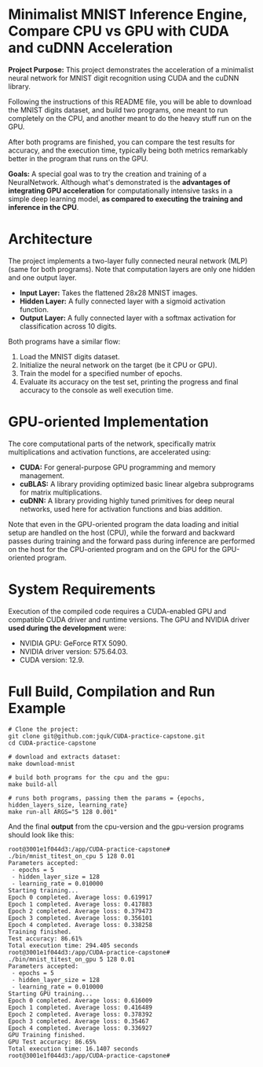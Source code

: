 # Minimalist MNIST Inference Engine, Compare CPU vs GPU with CUDA and cuDNN Acceleration
**Project Purpose:** This project demonstrates the acceleration of a minimalist neural network for MNIST digit recognition using CUDA and the cuDNN library.

Following the instructions of this README file, you will be able to download the MNIST digits dataset, and build two programs, one meant to run completely on the CPU, and another meant to do the heavy stuff run on the GPU.

After both programs are finished, you can compare the test results for accuracy, and the execution time, typically being both metrics remarkably better in the program that runs on the GPU.  

**Goals:**
A special goal was to try the creation and training of a NeuralNetwork.
Although what's demonstrated is the **advantages of integrating GPU acceleration** for computationally intensive tasks in a simple deep learning model, **as compared to executing the training and inference in the CPU**.

# Architecture
The project implements a two-layer fully connected neural network (MLP) (same for both programs).
Note that computation layers are only one hidden and one output layer.

* **Input Layer:** Takes the flattened 28x28 MNIST images.
* **Hidden Layer:** A fully connected layer with a sigmoid activation function.
* **Output Layer:** A fully connected layer with a softmax activation for classification across 10 digits.

Both programs have a similar flow:
1. Load the MNIST digits dataset.
2. Initialize the neural network on the target (be it CPU or GPU).
3. Train the model for a specified number of epochs.
4. Evaluate its accuracy on the test set, printing the progress and final accuracy to the console as well execution time.

# GPU-oriented Implementation
The core computational parts of the network, specifically matrix multiplications and activation functions, are accelerated using:
* **CUDA:** For general-purpose GPU programming and memory management.
* **cuBLAS:** A library providing optimized basic linear algebra subprograms for matrix multiplications.
* **cuDNN:** A library providing highly tuned primitives for deep neural networks, used here for activation functions and bias addition.

Note that even in the GPU-oriented program the data loading and initial setup are handled on the host (CPU), while the forward and backward passes during training and the forward pass during inference are performed on the host for the CPU-oriented program and on the GPU for the GPU-oriented program.

# System Requirements
Execution of the compiled code requires a CUDA-enabled GPU and compatible CUDA driver and runtime versions.
The GPU and NVIDIA driver **used during the development** were:
- NVIDIA GPU: GeForce RTX 5090.
- NVIDIA driver version: 575.64.03.
- CUDA version: 12.9.

# Full Build, Compilation and Run Example
```
# Clone the project:
git clone git@github.com:jquk/CUDA-practice-capstone.git
cd CUDA-practice-capstone

# download and extracts dataset:
make download-mnist

# build both programs for the cpu and the gpu:
make build-all

# runs both programs, passing them the params = {epochs, hidden_layers_size, learning_rate}
make run-all ARGS="5 128 0.001"
```

And the final **output** from the cpu-version and the gpu-version programs should look like this:
```
root@3001e1f044d3:/app/CUDA-practice-capstone# ./bin/mnist_titest_on_cpu 5 128 0.01
Parameters accepted:
 - epochs = 5
 - hidden_layer_size = 128
 - learning_rate = 0.010000
Starting training...
Epoch 0 completed. Average loss: 0.619917
Epoch 1 completed. Average loss: 0.417883
Epoch 2 completed. Average loss: 0.379473
Epoch 3 completed. Average loss: 0.356101
Epoch 4 completed. Average loss: 0.338258
Training finished.
Test accuracy: 86.61%
Total execution time: 294.405 seconds
root@3001e1f044d3:/app/CUDA-practice-capstone# ./bin/mnist_titest_on_gpu 5 128 0.01
Parameters accepted:
 - epochs = 5
 - hidden_layer_size = 128
 - learning_rate = 0.010000
Starting GPU training...
Epoch 0 completed. Average loss: 0.616009
Epoch 1 completed. Average loss: 0.416489
Epoch 2 completed. Average loss: 0.378392
Epoch 3 completed. Average loss: 0.35467
Epoch 4 completed. Average loss: 0.336927
GPU Training finished.
GPU Test accuracy: 86.65%
Total execution time: 16.1407 seconds
root@3001e1f044d3:/app/CUDA-practice-capstone#
```